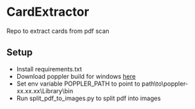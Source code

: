 # CardExtractor
Repo to extract cards from pdf scan

## Setup
 - Install requirements.txt
 - Download poppler build for windows [here](https://github.com/oschwartz10612/poppler-windows/releases/)
 - Set env variable POPPLER_PATH to point to path\to\poppler-xx.xx.xx\Library\bin
 - Run split_pdf_to_images.py to split pdf into images